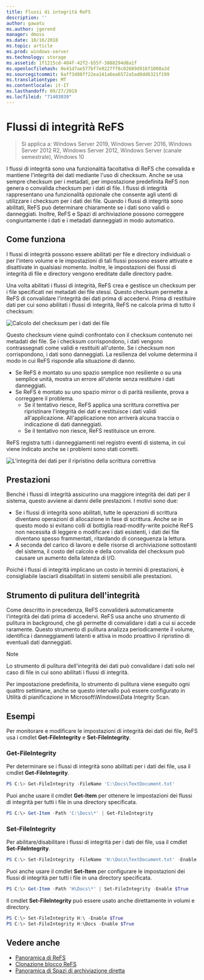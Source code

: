 ```yaml
---
title: Flussi di integrità ReFS
description: ''
author: gawatu
ms.author: jgerend
manager: dmoss
ms.date: 10/16/2018
ms.topic: article
ms.prod: windows-server
ms.technology: storage
ms.assetid: 1f1215cd-404f-42f2-b55f-3888294d8a1f
ms.openlocfilehash: 0e41d7ae577bf7e9227ff0c02689d916f1008a3d
ms.sourcegitcommit: 6aff3d88ff22ea141a6ea6572a5ad8dd6321f199
ms.translationtype: MT
ms.contentlocale: it-IT
ms.lasthandoff: 09/27/2019
ms.locfileid: "71403039"
---
```

# <a name="refs-integrity-streams"></a>Flussi di integrità ReFS
>Si applica a: Windows Server 2019, Windows Server 2016, Windows Server 2012 R2, Windows Server 2012, Windows Server (canale semestrale), Windows 10

I flussi di integrità sono una funzionalità facoltativa di ReFS che convalida e mantiene l'integrità dei dati mediante l'uso di checksum. Anche se usa sempre checksum per i metadati, per impostazione predefinita ReFS non genera o convalida checksum per i dati di file. I flussi di integrità rappresentano una funzionalità opzionale che consente agli utenti di utilizzare i checksum per i dati dei file. Quando i flussi di integrità sono abilitati, ReFS può determinare chiaramente se i dati sono validi o danneggiati. Inoltre, ReFS e Spazi di archiviazione possono correggere congiuntamente i dati e i metadati danneggiati in modo automatico.

## <a name="how-it-works"></a>Come funziona 

I flussi di integrità possono essere abilitati per file e directory individuali o per l'intero volume e le impostazioni di tali flussi possono essere attivate e disattivate in qualsiasi momento. Inoltre, le impostazioni dei flussi di integrità di file e directory vengono ereditate dalle directory padre. 

Una volta abilitati i flussi di integrità, ReFS crea e gestisce un checksum per i file specificati nei metadati dei file stessi. Questo checksum permette a ReFS di convalidare l'integrità dei dati prima di accedervi. Prima di restituire dati per cui sono abilitati i flussi di integrità, ReFS ne calcola prima di tutto il checksum:

![Calcolo del checksum per i dati dei file](media/compute-checksum.gif)

Questo checksum viene quindi confrontato con il checksum contenuto nei metadati dei file. Se i checksum corrispondono, i dati vengono contrassegnati come validi e restituiti all'utente. Se i checksum non corrispondono, i dati sono danneggiati. La resilienza del volume determina il modo in cui ReFS risponde alla situazione di danno.

- Se ReFS è montato su uno spazio semplice non resiliente o su una semplice unità, mostra un errore all'utente senza restituire i dati danneggiati. 
- Se ReFS è montato su uno spazio mirror o di parità resiliente, prova a correggere il problema. 
    - Se il tentativo riesce, ReFS applica una scrittura correttiva per ripristinare l'integrità dei dati e restituisce i dati validi all'applicazione. All'applicazione non arriverà alcuna traccia o indicazione di dati danneggiati.
    - Se il tentativo non riesce, ReFS restituisce un errore. 

ReFS registra tutti i danneggiamenti nel registro eventi di sistema, in cui viene indicato anche se i problemi sono stati corretti. 

![L'integrità dei dati per il ripristino della scrittura correttiva](media/corrective-write.gif)

## <a name="performance"></a>Prestazioni 

Benché i flussi di integrità assicurino una maggiore integrità dei dati per il sistema, questo avviene ai danni delle prestazioni. I motivi sono due:
- Se i flussi di integrità sono abilitati, tutte le operazioni di scrittura diventano operazioni di allocazione in fase di scrittura. Anche se in questo modo si evitano colli di bottiglia read-modify-write poiché ReFS non necessita di leggere o modificare i dati esistenti, i dati dei file diventano spesso frammentati, ritardando di conseguenza la lettura. 
- A seconda del carico di lavoro e delle risorse di archiviazione sottostanti del sistema, il costo del calcolo e della convalida del checksum può causare un aumento della latenza di I/O. 

Poiché i flussi di integrità implicano un costo in termini di prestazioni, è consigliabile lasciarli disabilitati in sistemi sensibili alle prestazioni. 

## <a name="integrity-scrubber"></a>Strumento di pulitura dell'integrità

Come descritto in precedenza, ReFS convaliderà automaticamente l'integrità dei dati prima di accedervi. ReFS usa anche uno strumento di pulitura in background, che gli permette di convalidare i dati a cui si accede raramente. Questo strumento di pulitura analizza periodicamente il volume, identifica i danneggiamenti latenti e attiva in modo proattivo il ripristino di eventuali dati danneggiati.

  >[!NOTE]
  >Lo strumento di pulitura dell'integrità dei dati può convalidare i dati solo nel caso di file in cui sono abilitati i flussi di integrità.

Per impostazione predefinita, lo strumento di pulitura viene eseguito ogni quattro settimane, anche se questo intervallo può essere configurato in Utilità di pianificazione in Microsoft\Windows\Data Integrity Scan. 

## <a name="examples"></a>Esempi
Per monitorare e modificare le impostazioni di integrità dei dati dei file, ReFS usa i cmdlet **Get-FileIntegrity** e **Set-FileIntegrity**.

### <a name="get-fileintegrity"></a>Get-FileIntegrity
Per determinare se i flussi di integrità sono abilitati per i dati dei file, usa il cmdlet **Get-FileIntegrity**. 

```PowerShell
PS C:\> Get-FileIntegrity -FileName 'C:\Docs\TextDocument.txt'
```

Puoi anche usare il cmdlet **Get-Item** per ottenere le impostazioni dei flussi di integrità per tutti i file in una directory specificata. 

```PowerShell
PS C:\> Get-Item -Path 'C:\Docs\*' | Get-FileIntegrity
```

### <a name="set-fileintegrity"></a>Set-FileIntegrity
Per abilitare/disabilitare i flussi di integrità per i dati dei file, usa il cmdlet **Set-FileIntegrity**. 

```PowerShell
PS C:\> Set-FileIntegrity -FileName 'H:\Docs\TextDocument.txt' -Enable $True
```

Puoi anche usare il cmdlet **Set-Item** per configurare le impostazioni dei flussi di integrità per tutti i file in una directory specificata. 

```PowerShell
PS C:\> Get-Item -Path 'H\Docs\*' | Set-FileIntegrity -Enable $True 
```

Il cmdlet **Set-FileIntegrity** può essere usato anche direttamente in volumi e directory. 

```PowerShell
PS C:\> Set-FileIntegrity H:\ -Enable $True
PS C:\> Set-FileIntegrity H:\Docs -Enable $True
```

## <a name="see-also"></a>Vedere anche

-   [Panoramica di ReFS](refs-overview.md)
-   [Clonazione blocco ReFS](block-cloning.md)
-   [Panoramica di Spazi di archiviazione diretta](../storage-spaces/storage-spaces-direct-overview.md)
